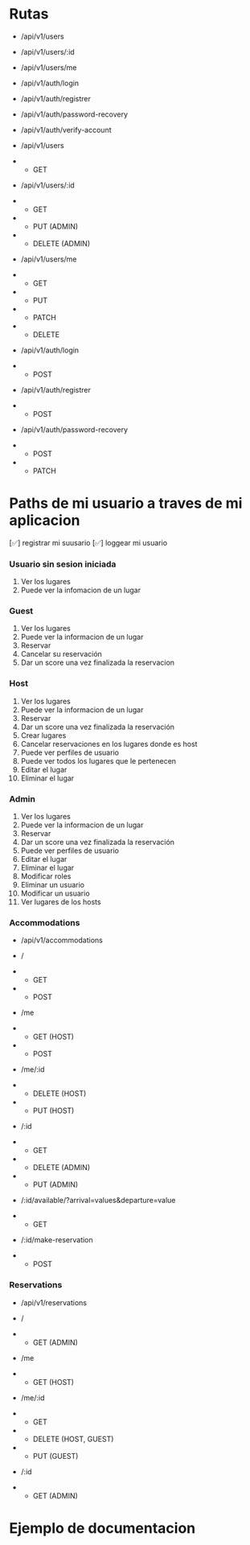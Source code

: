 # Rutas

- /api/v1/users
- /api/v1/users/:id
- /api/v1/users/me

- /api/v1/auth/login
- /api/v1/auth/registrer
- /api/v1/auth/password-recovery
- /api/v1/auth/verify-account


- /api/v1/users
- - GET

- /api/v1/users/:id
- - GET 
- - PUT (ADMIN)
- - DELETE (ADMIN)

- /api/v1/users/me
- - GET
- - PUT
- - PATCH
- - DELETE

- /api/v1/auth/login
- - POST

- /api/v1/auth/registrer
- - POST

- /api/v1/auth/password-recovery
- - POST
- - PATCH


# Paths de mi usuario a traves de mi aplicacion

[✅] registrar mi suusario 
[✅] loggear mi usuario

### Usuario sin sesion iniciada

1. Ver los lugares
2. Puede ver la infomacion de un lugar

### Guest

1. Ver los lugares
2. Puede ver la informacion de un lugar
3. Reservar
4. Cancelar su reservación
5. Dar un score una vez finalizada la reservacion

### Host

1. Ver los lugares
2. Puede ver la informacion de un lugar
3. Reservar
4. Dar un score una vez finalizada la reservación
5. Crear lugares
6. Cancelar reservaciones en los lugares donde es host
7. Puede ver perfiles de usuario
8. Puede ver todos los lugares que le pertenecen
9. Editar el lugar
10. Eliminar el lugar

### Admin

1. Ver los lugares
2. Puede ver la informacion de un lugar
3. Reservar
4. Dar un score una vez finalizada la reservación
5. Puede ver perfiles de usuario
6. Editar el lugar
7. Eliminar el lugar
8. Modificar roles
9. Eliminar un usuario
10. Modificar un usuario
11. Ver lugares de los hosts

### Accommodations

- /api/v1/accommodations

- /
- - GET
- - POST

- /me
- - GET (HOST)
- - POST 

- /me/:id
- - DELETE (HOST)
- - PUT (HOST)

- /:id
- - GET
- - DELETE (ADMIN)
- - PUT (ADMIN)

- /:id/available/?arrival=values&departure=value
- - GET

- /:id/make-reservation
- - POST

### Reservations

- /api/v1/reservations

- /
- - GET (ADMIN)

- /me
- - GET (HOST)

- /me/:id
- - GET 
- - DELETE (HOST, GUEST)
- - PUT (GUEST)

- /:id
- - GET (ADMIN)



# Ejemplo de documentacion
